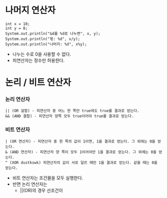 # 나머지 연산자
~~~
int x = 10;
int y = 8;
System.out.println("&d를 %d로 나누면", x, y);
System.out.println("몫: %d", x/y);
System.out.println("나머지: %d", x%y);
~~~
* 나누는 수로 0을 사용할 수 없다.
* 피연산자는 정수만 허용한다.

# 논리 / 비트 연산자
### 논리 연산자
~~~
|| (OR 걸합) - 피연산자 중 어느 한 쪽만 true여도 true를 결과로 얻는다.
&& (AND 결합) - 피연산자 양쪽 모두 true이어야 true를 결과로 얻는다.
~~~
### 비트 연산자
~~~
| (OR 연산자) - 피연산자 중 한 쪽의 값이 1이면, 1을 결과로 얻는다. 그 외에는 0을 얻는다.
& (AND 연산자) - 피연산자 양 쪽이 모두 1이어야만 1을 결과로 얻는다. 그 외에는 0을 얻는다.
^ (XOR dustkswk) 피연산자의 값이 서로 달르 때만 1을 결과로 얻는다. 같을 때는 0을 얻는다.
~~~
* 비트 연산자는 조건물을 모두 실행한다.
* 반면 논리 연산자는
    * ||(OR)의 경우 선조건이  
